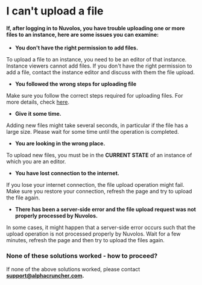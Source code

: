 # I can't upload a file

#### If, after logging in to Nuvolos, you have trouble uploading one or more files to an instance, here are some issues you can examine:

* **You don't have the right permission to add files.**

To upload a file to an instance, you need to be an editor of that instance. Instance viewers cannot add files. If you don't have the right permission to add a file, contact the instance editor and discuss with them the file upload.

* **You followed the wrong steps for uploading file**

Make sure you follow the correct steps required for uploading files. For more details, check [here](../../actions/work-with-files-in-nuvolos/upload-files-and-folders.md).

* **Give it some time.**

Adding new files might take several seconds, in particular if the file has a large size. Please wait for some time until the operation is completed.

* **You are looking in the wrong place.**

To upload new files, you must be in the **CURRENT STATE** of an instance of which you are an editor.

* **You have lost connection to the internet.**

If you lose your internet connection, the file upload operation might fail. Make sure you restore your connection,  refresh the page and try to upload the file again.

* **There has been a server-side error and the file upload request was not properly processed by Nuvolos.**

In some cases, it might happen that a server-side error occurs such that the upload operation is not processed properly by Nuvolos. Wait for a few minutes, refresh the page and then try to upload the files again.  


### None of these solutions worked - how to proceed?

If none of the above solutions worked, please contact **support@alphacruncher.com.**

